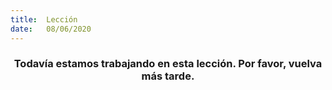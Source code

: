 ```yaml
---
title:  Lección
date:   08/06/2020
---
```


### <center>Todavía estamos trabajando en esta lección. Por favor, vuelva más tarde.</center>